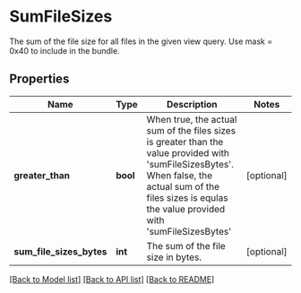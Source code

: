 # SumFileSizes

The sum of the file size for all files in the given view query. Use mask = 0x40 to include in the bundle. 
## Properties
Name | Type | Description | Notes
------------ | ------------- | ------------- | -------------
**greater_than** | **bool** | When true, the actual sum of the files sizes is greater than the value provided with &#39;sumFileSizesBytes&#39;. When false, the actual sum of the files sizes is equlas the value provided with &#39;sumFileSizesBytes&#39;  | [optional] 
**sum_file_sizes_bytes** | **int** | The sum of the file size in bytes. | [optional] 

[[Back to Model list]](../README.md#documentation-for-models) [[Back to API list]](../README.md#documentation-for-api-endpoints) [[Back to README]](../README.md)


